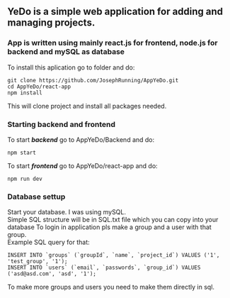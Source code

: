 ## **YeDo is a simple web application for adding and managing projects.** <br>
### App is written using mainly react.js for frontend, node.js for backend and mySQL as database
To install this aplication go to folder and do:<br>
```
git clone https://github.com/JosephRunning/AppYeDo.git
cd AppYeDo/react-app
npm install

```
This will clone project and install all packages needed.<br>
### Starting backend and frontend 
To start **_backend_** go to AppYeDo/Backend and do:
```
npm start
```

To start **_frontend_** go to AppYeDo/react-app and do:
```
npm run dev
```

### Database settup
Start your database. I was using mySQL. <br>
Simple SQL structure will be in SQL.txt file which you can copy into your database
To login in application pls make a group and a user with that group. <br>
Example SQL query for that:
```
INSERT INTO `groups` (`groupId`, `name`, `project_id`) VALUES ('1', 'test_group', '1');
INSERT INTO `users` (`email`, `passwords`, `group_id`) VALUES ('asd@asd.com', 'asd', '1');
```
To make more groups and users you need to make them directly in sql.




